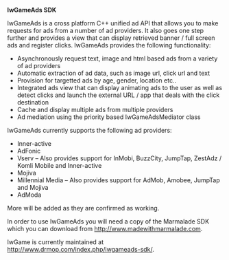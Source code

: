 **IwGameAds SDK**

IwGameAds is a cross platform C++ unified ad API that allows you to make requests for ads from a number of ad providers. It also goes one step further and provides a view that can display retrieved banner / full screen ads and register clicks. IwGameAds provides the following functionality:

- Asynchronously request text, image and html based ads from a variety of ad providers
- Automatic extraction of ad data, such as image url, click url and text
- Provision for targetted ads by age, gender, location etc..
- Integrated ads view that can display animating ads to the user as well as detect clicks and launch the external URL / app that deals with the click destination
- Cache and display multiple ads from multiple providers
- Ad mediation using the priority based IwGameAdsMediator class

IwGameAds currently supports the following ad providers:

- Inner-active
- AdFonic
- Vserv – Also provides support for InMobi, BuzzCity, JumpTap, ZestAdz / Komli Mobile and Inner-active
- Mojiva
- Millennial Media – Also provides support for AdMob, Amobee, JumpTap and Mojiva
- AdModa

More will be added as they are confirmed as working.

In order to use IwGameAds you will need a copy of the Marmalade SDK which you can download from http://www.madewithmarmalade.com.

IwGame is currently maintained at http://www.drmop.com/index.php/iwgameads-sdk/.


